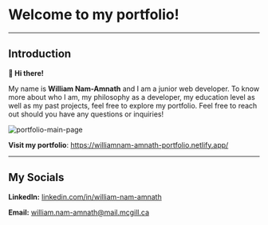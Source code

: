 # Welcome to my portfolio!

-----

## Introduction

**👋 Hi there!** 

My name is **William Nam-Amnath** and I am a junior web developer. To know more about who I am, my philosophy as a developer, my education level as well as my past projects, feel free to explore my portfolio. Feel free to reach out should you have any questions or inquiries!

![portfolio-main-page](https://github.com/user-attachments/assets/9f08b186-a3d9-431a-b973-d29c76e09fd8)


**Visit my portfolio**: https://williamnam-amnath-portfolio.netlify.app/

-----


## My Socials

**LinkedIn:** [linkedin.com/in/william-nam-amnath](linkedin.com/in/william-nam-amnath) 

**Email:** william.nam-amnath@mail.mcgill.ca
